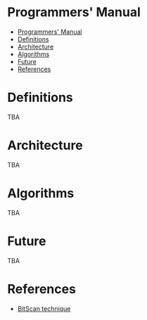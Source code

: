 # Programmers' Manual

- [Programmers' Manual](#programmers-manual)
- [Definitions](#definitions)
- [Architecture](#architecture)
- [Algorithms](#algorithms)
- [Future](#future)
- [References](#references)

# Definitions

TBA

# Architecture

TBA

# Algorithms

TBA

# Future

TBA

# References

- [BitScan technique](https://www.chessprogramming.org/BitScan)
